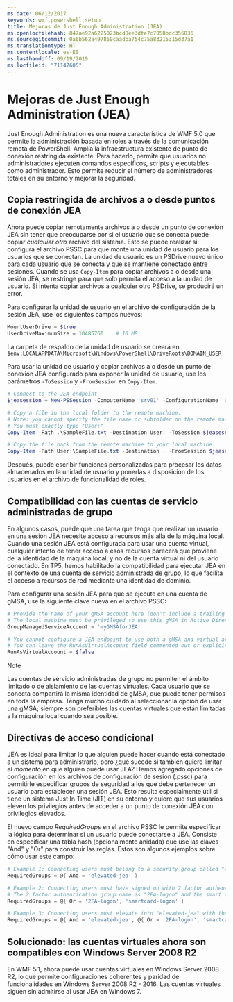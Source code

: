```yaml
---
ms.date: 06/12/2017
keywords: wmf,powershell,setup
title: Mejoras de Just Enough Administration (JEA)
ms.openlocfilehash: 847ae92a6225023bcd0ee3dfe7c7058bdc356836
ms.sourcegitcommit: 0a6b562a497860caadba754c75a83215315d37a1
ms.translationtype: HT
ms.contentlocale: es-ES
ms.lasthandoff: 09/19/2019
ms.locfileid: "71147605"
---
```

# <a name="improvements-to-just-enough-administration-jea"></a>Mejoras de Just Enough Administration (JEA)

Just Enough Administration es una nueva característica de WMF 5.0 que permite la administración basada en roles a través de la comunicación remota de PowerShell. Amplía la infraestructura existente de punto de conexión restringida existente. Para hacerlo, permite que usuarios no administradores ejecuten comandos específicos, scripts y ejecutables como administrador. Esto permite reducir el número de administradores totales en su entorno y mejorar la seguridad.

## <a name="constrained-file-copy-tofrom-jea-endpoints"></a>Copia restringida de archivos a o desde puntos de conexión JEA

Ahora puede copiar remotamente archivos a o desde un punto de conexión JEA sin tener que preocuparse por si el usuario que se conecta puede copiar *cualquier otro* archivo del sistema. Esto se puede realizar si configura el archivo PSSC para que monte una unidad de usuario para los usuarios que se conectan. La unidad de usuario es un PSDrive nuevo único para cada usuario que se conecta y que se mantiene conectado entre sesiones. Cuando se usa `Copy-Item` para copiar archivos a o desde una sesión JEA, se restringe para que solo permita el acceso a la unidad de usuario. Si intenta copiar archivos a cualquier otro PSDrive, se producirá un error.

Para configurar la unidad de usuario en el archivo de configuración de la sesión JEA, use los siguientes campos nuevos:

```powershell
MountUserDrive = $true
UserDriveMaximumSize = 10485760    # 10 MB
```

La carpeta de respaldo de la unidad de usuario se creará en `$env:LOCALAPPDATA\Microsoft\Windows\PowerShell\DriveRoots\DOMAIN_USER`

Para usar la unidad de usuario y copiar archivos a o desde un punto de conexión JEA configurado para exponer la unidad de usuario, use los parámetros `-ToSession` y `-FromSession` en `Copy-Item`.

```powershell
# Connect to the JEA endpoint
$jeasession = New-PSSession -ComputerName 'srv01' -ConfigurationName 'UserDemo'

# Copy a file in the local folder to the remote machine.
# Note: you cannot specify the file name or subfolder on the remote machine.
# You must exactly type "User:"
Copy-Item -Path .\SampleFile.txt -Destination User: -ToSession $jeasession

# Copy the file back from the remote machine to your local machine
Copy-Item -Path User:\SampleFile.txt -Destination . -FromSession $jeasession
```

Después, puede escribir funciones personalizadas para procesar los datos almacenados en la unidad de usuario y ponerlas a disposición de los usuarios en el archivo de funcionalidad de roles.

## <a name="support-for-group-managed-service-accounts"></a>Compatibilidad con las cuentas de servicio administradas de grupo

En algunos casos, puede que una tarea que tenga que realizar un usuario en una sesión JEA necesite acceso a recursos más allá de la máquina local. Cuando una sesión JEA está configurada para usar una cuenta virtual, cualquier intento de tener acceso a esos recursos parecerá que proviene de la identidad de la máquina local, y no de la cuenta virtual ni del usuario conectado. En TP5, hemos habilitado la compatibilidad para ejecutar JEA en el contexto de una [cuenta de servicio administrada de grupo](/previous-versions/windows/it-pro/windows-server-2012-R2-and-2012/jj128431\(v=ws.11\)), lo que facilita el acceso a recursos de red mediante una identidad de dominio.

Para configurar una sesión JEA para que se ejecute en una cuenta de gMSA, use la siguiente clave nueva en el archivo PSSC:

```powershell
# Provide the name of your gMSA account here (don't include a trailing $)
# The local machine must be privileged to use this gMSA in Active Directory
GroupManagedServiceAccount = 'myGMSAforJEA'

# You cannot configure a JEA endpoint to use both a gMSA and virtual account
# You can leave the RunAsVirtualAccount field commented out or explicitly set it to false
RunAsVirtualAccount = $false
```

> [!NOTE]
> Las cuentas de servicio administradas de grupo no permiten el ámbito limitado o de aislamiento de las cuentas virtuales.
> Cada usuario que se conecta compartirá la misma identidad de gMSA, que puede tener permisos en toda la empresa. Tenga mucho cuidado al seleccionar la opción de usar una gMSA; siempre son preferibles las cuentas virtuales que están limitadas a la máquina local cuando sea posible.

## <a name="conditional-access-policies"></a>Directivas de acceso condicional

JEA es ideal para limitar lo que alguien puede hacer cuando está conectado a un sistema para administrarlo, pero ¿qué sucede si también quiere limitar *el momento* en que alguien puede usar JEA? Hemos agregado opciones de configuración en los archivos de configuración de sesión (.pssc) para permitirle especificar grupos de seguridad a los que debe pertenecer un usuario para establecer una sesión JEA. Esto resulta especialmente útil si tiene un sistema Just In Time (JIT) en su entorno y quiere que sus usuarios eleven los privilegios antes de acceder a un punto de conexión JEA con privilegios elevados.

El nuevo campo *RequiredGroups* en el archivo PSSC le permite especificar la lógica para determinar si un usuario puede conectarse a JEA. Consiste en especificar una tabla hash (opcionalmente anidada) que use las claves "And" y "Or" para construir las reglas. Estos son algunos ejemplos sobre cómo usar este campo:

```powershell
# Example 1: Connecting users must belong to a security group called "elevated-jea"
RequiredGroups = @{ And = 'elevated-jea' }

# Example 2: Connecting users must have signed on with 2 factor authentication or a smart card
# The 2 factor authentication group name is "2FA-logon" and the smart card group name is "smartcard-logon"
RequiredGroups = @{ Or = '2FA-logon', 'smartcard-logon' }

# Example 3: Connecting users must elevate into "elevated-jea" with their JIT system and have logged on with 2FA or a smart card
RequiredGroups = @{ And = 'elevated-jea', @{ Or = '2FA-logon', 'smartcard-logon' }}
```

## <a name="fixed-virtual-accounts-are-now-supported-on-windows-server-2008-r2"></a>Solucionado: las cuentas virtuales ahora son compatibles con Windows Server 2008 R2

En WMF 5.1, ahora puede usar cuentas virtuales en Windows Server 2008 R2, lo que permite configuraciones coherentes y paridad de funcionalidades en Windows Server 2008 R2 - 2016. Las cuentas virtuales siguen sin admitirse al usar JEA en Windows 7.